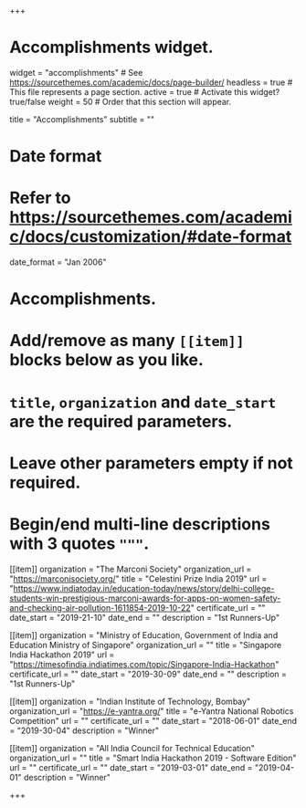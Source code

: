 +++
# Accomplishments widget.
widget = "accomplishments"  # See https://sourcethemes.com/academic/docs/page-builder/
headless = true  # This file represents a page section.
active = true  # Activate this widget? true/false
weight = 50  # Order that this section will appear.

title = "Accomplish&shy;ments"
subtitle = ""

# Date format
#   Refer to https://sourcethemes.com/academic/docs/customization/#date-format
date_format = "Jan 2006"

# Accomplishments.
#   Add/remove as many `[[item]]` blocks below as you like.
#   `title`, `organization` and `date_start` are the required parameters.
#   Leave other parameters empty if not required.
#   Begin/end multi-line descriptions with 3 quotes `"""`.

[[item]]
  organization = "The Marconi Society"
  organization_url = "https://marconisociety.org/"
  title = "Celestini Prize India 2019"
  url = "https://www.indiatoday.in/education-today/news/story/delhi-college-students-win-prestigious-marconi-awards-for-apps-on-women-safety-and-checking-air-pollution-1611854-2019-10-22"
  certificate_url = ""
  date_start = "2019-21-10"
  date_end = ""
  description = "1st Runners-Up"

[[item]]
  organization = "Ministry of Education, Government of India and Education Ministry of Singapore"
  organization_url = ""
  title = "Singapore India Hackathon 2019"
  url = "https://timesofindia.indiatimes.com/topic/Singapore-India-Hackathon"
  certificate_url = ""
  date_start = "2019-30-09"
  date_end = ""
  description = "1st Runners-Up"
  
[[item]]
  organization = "Indian Institute of Technology, Bombay"
  organization_url = "https://e-yantra.org/"
  title = "e-Yantra National Robotics Competition"
  url = ""
  certificate_url = ""
  date_start = "2018-06-01"
  date_end = "2019-30-04"
  description = "Winner"
  
[[item]]
  organization = "All India Council for Technical Education"
  organization_url = ""
  title = "Smart India Hackathon 2019 - Software Edition"
  url = ""
  certificate_url = ""
  date_start = "2019-03-01"
  date_end = "2019-04-01"
  description = "Winner"

+++
